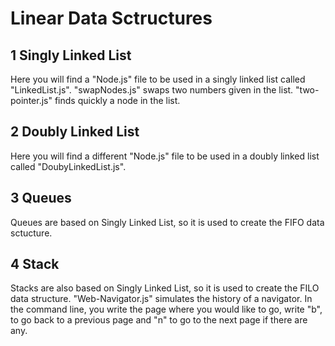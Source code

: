 # Linear Data Sctructures
## 1 Singly Linked List
Here you will find a "Node.js" file to be used in a singly linked list called "LinkedList.js".
"swapNodes.js" swaps two numbers given in the list.
"two-pointer.js" finds quickly a node in the list.
## 2 Doubly Linked List
Here you will find a different "Node.js" file to be used in a doubly linked list called "DoubyLinkedList.js".
## 3 Queues
Queues are based on Singly Linked List, so it is used to create the FIFO data sctucture.
## 4 Stack
Stacks are also based on Singly Linked List, so it is used to create the FILO data structure.
"Web-Navigator.js" simulates the history of a navigator. In the command line, you write the page where you would like to go, write "b", to go back to a previous page and "n" to go to the next page if there are any.